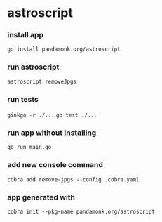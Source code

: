 # astroscript

### install app

`go install pandamonk.org/astroscript`

### run astroscript

`astroscript removeJpgs`

### run tests

`ginkgo -r ./...`
`go test ./...`

### run app without installing

`go run main.go`

### add new console command

`cobra add remove-jpgs --config .cobra.yaml`

### app generated with

`cobra init --pkg-name pandamonk.org/astroscript`
